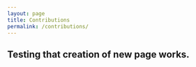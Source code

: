 ```yaml
---
layout: page
title: Contributions
permalink: /contributions/
---
```


## Testing that creation of new page works.